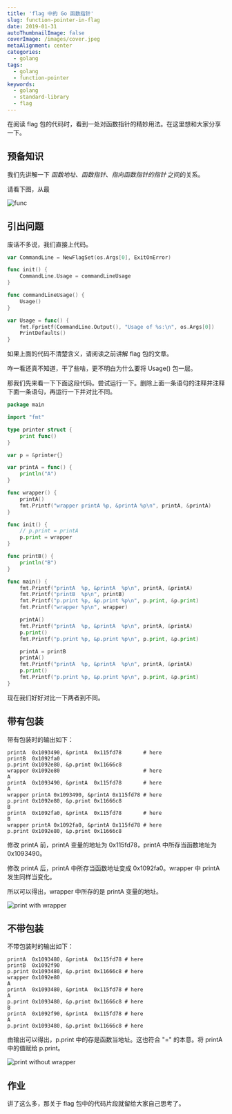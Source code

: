 ```yaml
---
title: 'flag 中的 Go 函数指针'
slug: function-pointer-in-flag
date: 2019-01-31
autoThumbnailImage: false
coverImage: /images/cover.jpeg
metaAlignment: center
categories:
  - golang
tags:
  - golang
  - function-pointer
keywords:
  - golang
  - standard-library
  - flag
---
```


在阅读 flag 包的代码时，看到一处对函数指针的精妙用法。在这里想和大家分享一下。

<!--more-->

## 预备知识

我们先讲解一下 _函数地址_、_函数指针_、_指向函数指针的指针_ 之间的关系。

请看下图，从最

![func](/images/2019/01/func.svg)

## 引出问题

废话不多说，我们直接上代码。

```go
var CommandLine = NewFlagSet(os.Args[0], ExitOnError)

func init() {
	CommandLine.Usage = commandLineUsage
}

func commandLineUsage() {
	Usage()
}

var Usage = func() {
	fmt.Fprintf(CommandLine.Output(), "Usage of %s:\n", os.Args[0])
	PrintDefaults()
}
```

如果上面的代码不清楚含义，请阅读之前讲解 flag 包的文章。

咋一看还真不知道，干了些啥，更不明白为什么要将 Usage() 包一层。

那我们先来看一下下面这段代码。尝试运行一下。删除上面一条语句的注释并注释下面一条语句，再运行一下并对比不同。

```go
package main

import "fmt"

type printer struct {
	print func()
}

var p = &printer{}

var printA = func() {
	println("A")
}

func wrapper() {
	printA()
	fmt.Printf("wrapper printA %p, &printA %p\n", printA, &printA)
}

func init() {
	// p.print = printA
	p.print = wrapper
}

func printB() {
	println("B")
}

func main() {
	fmt.Printf("printA  %p, &printA  %p\n", printA, &printA)
	fmt.Printf("printB  %p\n", printB)
	fmt.Printf("p.print %p, &p.print %p\n", p.print, &p.print)
	fmt.Printf("wrapper %p\n", wrapper)

	printA()
	fmt.Printf("printA  %p, &printA  %p\n", printA, &printA)
	p.print()
	fmt.Printf("p.print %p, &p.print %p\n", p.print, &p.print)

	printA = printB
	printA()
	fmt.Printf("printA  %p, &printA  %p\n", printA, &printA)
	p.print()
	fmt.Printf("p.print %p, &p.print %p\n", p.print, &p.print)
}
```

现在我们好好对比一下两者到不同。

## 带有包装

带有包装时的输出如下：

```shell
printA  0x1093490, &printA  0x115fd78       # here
printB  0x1092fa0
p.print 0x1092e80, &p.print 0x11666c8
wrapper 0x1092e80                           # here
A
printA  0x1093490, &printA  0x115fd78       # here
A
wrapper printA 0x1093490, &printA 0x115fd78 # here
p.print 0x1092e80, &p.print 0x11666c8
B
printA  0x1092fa0, &printA  0x115fd78       # here
B
wrapper printA 0x1092fa0, &printA 0x115fd78 # here
p.print 0x1092e80, &p.print 0x11666c8
```

修改 printA 前，printA 变量的地址为 0x115fd78，printA 中所存当函数地址为 0x1093490。

修改 printA 后，printA 中所存当函数地址变成 0x1092fa0。wrapper 中 printA 发生同样当变化。

所以可以得出，wrapper 中所存的是 printA 变量的地址。

![print with wrapper](/images/2019/01/print-with-wrapper.png)

## 不带包装

不带包装时的输出如下：

```shell
printA  0x1093480, &printA  0x115fd78 # here
printB  0x1092f90
p.print 0x1093480, &p.print 0x11666c8 # here
wrapper 0x1092e80
A
printA  0x1093480, &printA  0x115fd78 # here
A
p.print 0x1093480, &p.print 0x11666c8 # here
B
printA  0x1092f90, &printA  0x115fd78 # here
A
p.print 0x1093480, &p.print 0x11666c8 # here
```

由输出可以得出，p.print 中的存是函数当地址。这也符合 "=" 的本意。将 printA 中的值赋给 p.print。

![print without wrapper](/images/2019/01/print-without-wrapper.png)

## 作业

讲了这么多，那关于 flag 包中的代码片段就留给大家自己思考了。

